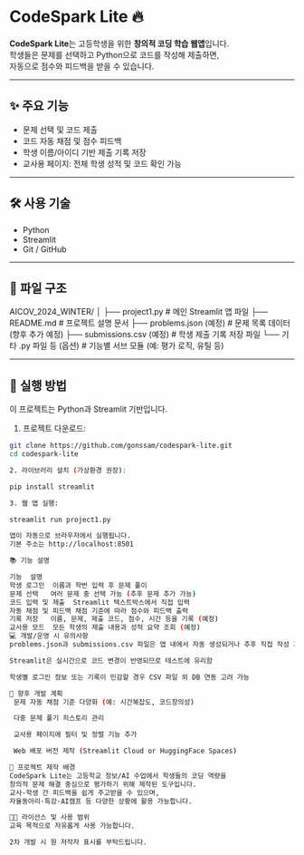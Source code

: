 # CodeSpark Lite 🔥
**CodeSpark Lite**는 고등학생을 위한 **창의적 코딩 학습 웹앱**입니다.  
학생들은 문제를 선택하고 Python으로 코드를 작성해 제출하면,  
자동으로 점수와 피드백을 받을 수 있습니다.

---

## ✨ 주요 기능

- 문제 선택 및 코드 제출
- 코드 자동 채점 및 점수 피드백
- 학생 이름/아이디 기반 제출 기록 저장
- 교사용 페이지: 전체 학생 성적 및 코드 확인 가능

---

## 🛠 사용 기술

- Python
- Streamlit
- Git / GitHub

---

## 📁 파일 구조
AICOV_2024_WINTER/ │ ├── project1.py # 메인 Streamlit 앱 파일 ├── README.md # 프로젝트 설명 문서 ├── problems.json (예정) # 문제 목록 데이터 (향후 추가 예정) ├── submissions.csv (예정) # 학생 제출 기록 저장 파일 └── 기타 .py 파일 등 (옵션) # 기능별 서브 모듈 (예: 평가 로직, 유틸 등)


---

## 🚀 실행 방법

이 프로젝트는 Python과 Streamlit 기반입니다.

1. 프로젝트 다운로드:

```bash
git clone https://github.com/gonssam/codespark-lite.git
cd codespark-lite

2. 라이브러리 설치 (가상환경 권장):

pip install streamlit

3. 웹 앱 실행:

streamlit run project1.py

앱이 자동으로 브라우저에서 실행됩니다.
기본 주소는 http://localhost:8501

📚 기능 설명

기능	설명
학생 로그인	이름과 학번 입력 후 문제 풀이
문제 선택	여러 문제 중 선택 가능 (추후 문제 추가 가능)
코드 입력 및 제출	Streamlit 텍스트박스에서 직접 입력
자동 채점 및 피드백	채점 기준에 따라 점수와 피드백 출력
기록 저장	이름, 문제, 제출 코드, 점수, 시간 등을 기록 (예정)
교사용 모드	모든 학생의 제출 내용과 성적 요약 조회 (예정)
💻 개발/운영 시 유의사항
problems.json과 submissions.csv 파일은 앱 내에서 자동 생성되거나 추후 직접 작성 가능

Streamlit은 실시간으로 코드 변경이 반영되므로 테스트에 유리함

학생별 로그인 정보 또는 기록이 민감할 경우 CSV 파일 외 DB 연동 고려 가능

📌 향후 개발 계획
 문제 자동 채점 기준 다양화 (예: 시간복잡도, 코드창의성)

 다중 문제 풀기 히스토리 관리

 교사용 페이지에 필터 및 정렬 기능 추가

 Web 배포 버전 제작 (Streamlit Cloud or HuggingFace Spaces)

🙋 프로젝트 제작 배경
CodeSpark Lite는 고등학교 정보/AI 수업에서 학생들의 코딩 역량을
창의적 문제 해결 중심으로 평가하기 위해 제작된 도구입니다.
교사-학생 간 피드백을 쉽게 주고받을 수 있으며,
자율동아리·특강·AI캠프 등 다양한 상황에 활용 가능합니다.

🧑‍🏫 라이선스 및 사용 범위
교육 목적으로 자유롭게 사용 가능합니다.

2차 개발 시 원 저작자 표시를 부탁드립니다.

